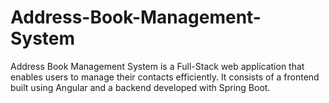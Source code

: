 # Address-Book-Management-System
 Address Book Management System is a Full-Stack web application that enables users to manage their contacts efficiently. It consists of a frontend built using Angular and a backend developed with Spring Boot. 
